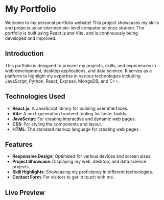 # My Portfolio

Welcome to my personal portfolio website! This project showcases my skills and projects as an intermediate-level computer science student. The portfolio is built using React.js and Vite, and is continuously being developed and improved.

## Introduction

This portfolio is designed to present my projects, skills, and experiences in web development, desktop applications, and data science. It serves as a platform to highlight my expertise in various technologies including JavaScript, Python, React, Express, MongoDB, and C++.

## Technologies Used

- **React.js**: A JavaScript library for building user interfaces.
- **Vite**: A next-generation frontend tooling for faster builds.
- **JavaScript**: For creating interactive and dynamic web pages.
- **CSS**: For styling the components and layout.
- **HTML**: The standard markup language for creating web pages.

## Features

- **Responsive Design**: Optimized for various devices and screen sizes.
- **Project Showcase**: Displaying my web, desktop, and data science projects.
- **Skill Highlights**: Showcasing my proficiency in different technologies.
- **Contact Form**: For visitors to get in touch with me.

## Live Preview
